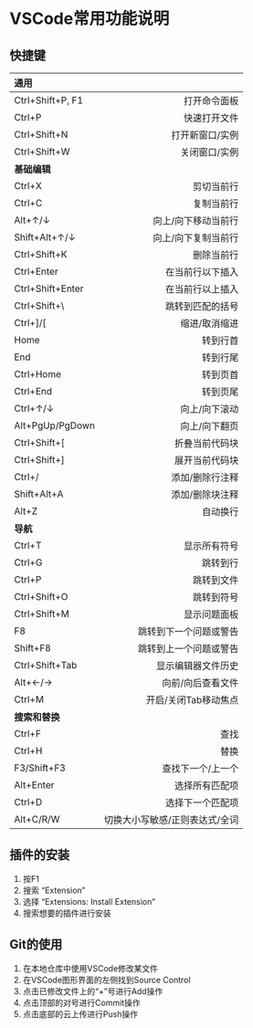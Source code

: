 # VSCode常用功能说明
## 快捷键

| **通用** ||
| :---------- | -----------: |
| Ctrl+Shift+P, F1 | 打开命令面板 |
| Ctrl+P | 快速打开文件 |
| Ctrl+Shift+N | 打开新窗口/实例 |
| Ctrl+Shift+W | 关闭窗口/实例 |
| **基础编辑** ||
|Ctrl+X| 剪切当前行 |
|Ctrl+C| 复制当前行 |
|Alt+↑/↓| 向上/向下移动当前行 |
|Shift+Alt+↑/↓| 向上/向下复制当前行 |
|Ctrl+Shift+K| 删除当前行 |
|Ctrl+Enter| 在当前行以下插入 |
|Ctrl+Shift+Enter| 在当前行以上插入 |
|Ctrl+Shift+\ | 跳转到匹配的括号 |
|Ctrl+]/[| 缩进/取消缩进 |
|Home| 转到行首 |
|End| 转到行尾 |
|Ctrl+Home|转到页首|
|Ctrl+End|转到页尾|
|Ctrl+↑/↓|向上/向下滚动|
|Alt+PgUp/PgDown|向上/向下翻页|
|Ctrl+Shift+[|折叠当前代码块|
|Ctrl+Shift+]|展开当前代码块|
|Ctrl+/ |添加/删除行注释|
|Shift+Alt+A|添加/删除块注释|
|Alt+Z|自动换行|
|**导航**||
|Ctrl+T|显示所有符号|
|Ctrl+G|跳转到行|
|Ctrl+P|跳转到文件|
|Ctrl+Shift+O|跳转到符号|
|Ctrl+Shift+M|显示问题面板|
|F8|跳转到下一个问题或警告|
|Shift+F8|跳转到上一个问题或警告|
|Ctrl+Shift+Tab|显示编辑器文件历史|
|Alt+←/→|向前/向后查看文件|
|Ctrl+M|开启/关闭Tab移动焦点|
|**搜索和替换**||
|Ctrl+F|查找|
|Ctrl+H|替换|
|F3/Shift+F3|查找下一个/上一个|
|Alt+Enter|选择所有匹配项|
|Ctrl+D|选择下一个匹配项|
|Alt+C/R/W|切换大小写敏感/正则表达式/全词|

## 插件的安装

1. 按F1
2. 搜索 “Extension”
3. 选择 “Extensions: Install Extension”
4. 搜索想要的插件进行安装

## Git的使用

1. 在本地仓库中使用VSCode修改某文件
2. 在VSCode图形界面的左侧找到Source Control
3. 点击已修改文件上的“+”号进行Add操作
4. 点击顶部的对号进行Commit操作
5. 点击底部的云上传进行Push操作